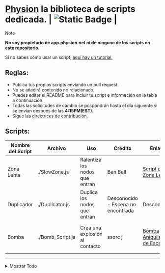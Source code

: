 # [Physion](https://app.physion.net) la biblioteca de scripts dedicada. | ![Static Badge](https://img.shields.io/badge/Estado%3A-Disponible-lawngreen?style=flat-square&labelColor=black) |

>[!NOTE]  
__No soy propietario de app.physion.net ni de ninguno de los scripts en este repositorio.__

Si no sabes cómo usar un script, [aquí hay un tutorial.](https://github.com/nikoniko78/scripts-java-physion/blob/main/Other/HOW_TO_USE.Espa%C3%B1ol.md)

## Reglas:  
- Publica tus propios scripts enviando un pull request.
- No se añadirá contenido no relacionado.
- Puedes editar el README para incluir tu script e información en la tabla a continuación.
- Todas las solicitudes de cambio se pospondrán hasta el día siguiente si se envían después de las **4:15PM(EST)**.
- Sigue las [directrices de contribución.](https://github.com/nikoniko78/scripts-java-physion/blob/main/Other/DOCS/Translations/Espa%C3%B1ol/CONTRIBUTING.md)

## Scripts:

| Nombre del Script | Archivo       | Uso                         | Crédito                     | Enlace             | Nota                         |
|-------------------|---------------|-----------------------------|-----------------------------|---------------------|------------------------------|
|Zona Lenta         | ./SlowZone.js | Ralentiza los nodos que entran | Ben Bell                   | [Script de Zona Lenta](https://app.physion.net/scenes/slowzone-script) | Las propiedades se pueden ajustar en el script |
|Duplicador         | ./Duplicator.js| Duplica los nodos que entran  | Desconocido - Escena no encontrada | Desconocido          | No se pudo encontrar al creador original    |
|Bomba              | ./Bomb_Script.js | Crea una explosión al contacto | ssorc j                    | [Bomba Aniquiladora de Escenas](https://app.physion.net/scenes/scene-obliterating-nuke) | Las propiedades se pueden ajustar en el script |
---

<details> <summary>Mostrar Todo</summary>

<br>

| Nombre del Script | Archivo           | Uso                                             | Crédito                     | Enlace                                             | Nota                         |
|-------------------|-------------------|-------------------------------------------------|-----------------------------|---------------------------------------------------|------------------------------|
|Resorte de Motor   | ./EngineSpring.js | Crea un resorte que actúa como la combustión de un motor | Aiden Ravenshea             | [¡Coche + Motor!](https://app.physion.net/scenes/car-engine-1qItEQwO-) | Script especializado                   |
|Expandir y Dividir | ./ExpandAndSplit.js| Hace que un círculo se expanda y se duplique infinitamente | ssorc j                     | [Expandir y Dividir](https://app.physion.net/scenes/expand-and-split) | No destinado para uso real                |
|Láser              | ./Laser--Vector.js | Crea un rayo trazado                            | Box                         | [Láser (prueba)](https://app.physion.net/scenes/laser-test) | Las propiedades se pueden ajustar en el script |
|Conductor Autónomo | ./SelfDriver.js    | Un coche con círculos trazados que puede resolver laberintos | Aiden Ravenshea             | [¡Coche vs Laberinto!](https://app.physion.net/scenes/car-vs-maze) | Esta escena es destacada                |
|Juego de la Serpiente | ./SnakeGame.js     | Crea el popular juego de la serpiente en Physion | Dimitris                    | [Juego de la Serpiente](https://app.physion.net/scenes/snake-game) | Sigue las instrucciones del script       |
|Teletransportador  | ./Teleporter.js    | Teletransporta objetos a otro nodo especificado | Dimitris                    | [Teletransportadores](https://app.physion.net/scenes/teleporters) | Escribe el ID del nodo de salida en el espacio proporcionado |
|Temporizador       | ./Timer.js         | Inicia un temporizador desde un nodo de texto   | Sirfryingpan                | [Script de Temporizador (de uso gratuito)](https://app.physion.net/scenes/timer-script-free-to-use) | El valor predeterminado es 5 minutos. Sigue las instrucciones del script para cambiarlo |
|Velocímetro | ./Speedometer.js | Muestra la velocidad del nodo como texto | Aiden Ravenshea | [coche](https://app.physion.net/scenes/car-tvZ_oaiUV) | Utilizado en muchas cosas |
|Destructor de Juntas | ./JointDestroyer.js | Destruye todas las juntas que entran | Aiden Ravenshea | [coche](https://app.physion.net/scenes/car-tvZ_oaiUV) | Puede generar lag si hay muchas juntas |
</details>
